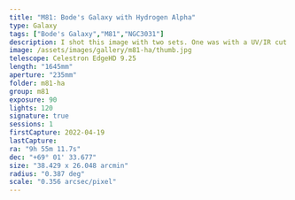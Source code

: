 ```yaml
---
title: "M81: Bode's Galaxy with Hydrogen Alpha"
type: Galaxy
tags: ["Bode's Galaxy","M81","NGC3031"]
description: I shot this image with two sets. One was with a UV/IR cut filter, the other with a 7 nanometer narrowband for Ha and OII.
image: /assets/images/gallery/m81-ha/thumb.jpg
telescope: Celestron EdgeHD 9.25
length: "1645mm"
aperture: "235mm"
folder: m81-ha
group: m81
exposure: 90
lights: 120
signature: true
sessions: 1
firstCapture: 2022-04-19 
lastCapture:
ra: "9h 55m 11.7s"
dec: "+69° 01' 33.677"
size: "38.429 x 26.048 arcmin"
radius: "0.387 deg"
scale: "0.356 arcsec/pixel"
---
```


